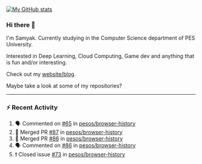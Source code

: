 [![My GitHub stats](https://github-readme-stats.vercel.app/api?username=Samyak2&count_private=true&show_icons=true&theme=gruvbox)](https://github.com/anuraghazra/github-readme-stats)

### Hi there 👋

I'm Samyak. Currently studying in the Computer Science department of PES University.

Interested in Deep Learning, Cloud Computing, Game dev and anything that is fun and/or interesting.

Check out my [website/blog](https://samyak2.github.io/).

Maybe take a look at some of my repositories?

---

### :zap: Recent Activity

<!--START_SECTION:activity-->
1. 🗣 Commented on [#65](https://github.com/pesos/browser-history/issues/65) in [pesos/browser-history](https://github.com/pesos/browser-history)
2. 🎉 Merged PR [#87](https://github.com/pesos/browser-history/pull/87) in [pesos/browser-history](https://github.com/pesos/browser-history)
3. 🎉 Merged PR [#86](https://github.com/pesos/browser-history/pull/86) in [pesos/browser-history](https://github.com/pesos/browser-history)
4. 🗣 Commented on [#86](https://github.com/pesos/browser-history/issues/86) in [pesos/browser-history](https://github.com/pesos/browser-history)
5. ❗️ Closed issue [#73](https://github.com/pesos/browser-history/issues/73) in [pesos/browser-history](https://github.com/pesos/browser-history)
<!--END_SECTION:activity-->
